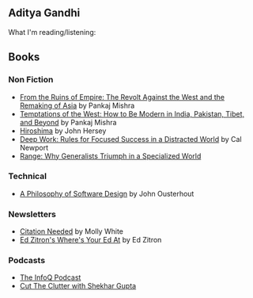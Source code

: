 ## Aditya Gandhi

What I'm reading/listening:

## Books
### Non Fiction
* [From the Ruins of Empire: The Revolt Against the West and the Remaking of Asia](https://www.goodreads.com/book/show/13536357-from-the-ruins-of-empire) by Pankaj Mishra
* [Temptations of the West: How to Be Modern in India, Pakistan, Tibet, and Beyond](https://www.goodreads.com/en/book/show/523685) by Pankaj Mishra
* [Hiroshima](https://www.newyorker.com/magazine/1946/08/31/hiroshima) by John Hersey
* [Deep Work: Rules for Focused Success in a Distracted World](https://www.goodreads.com/en/book/show/25744928) by Cal Newport
* [Range: Why Generalists Triumph in a Specialized World](https://www.goodreads.com/en/book/show/41795733)

### Technical
* [A Philosophy of Software Design](https://www.goodreads.com/en/book/show/39996759) by John Ousterhout

### Newsletters
* [Citation Needed](https://www.citationneeded.news//) by Molly White
* [Ed Zitron's Where's Your Ed At](https://www.wheresyoured.at/) by Ed Zitron

### Podcasts
* [The InfoQ Podcast](https://www.infoq.com/the-infoq-podcast/)
* [Cut The Clutter with Shekhar Gupta](https://open.spotify.com/show/6qWVpuzXNlsgSHgMAO6o5l)
